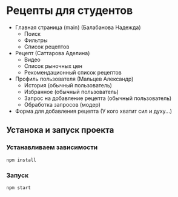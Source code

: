 
# Рецепты для студентов
+ Главная страница (main) (Балабанова Надежда)
  + Поиск
  + Фильтры
  + Список рецептов
+ Рецепт (Саттарова Аделина)
  + Видео
  + Список рыночных цен
  + Рекомендационный список рецептов
+ Профиль пользователя (Мальцев Александр)
  + История (обычный пользователь)
  + Избранное (обычный пользователь)
  + Запрос на добавление рецепта (обычный пользователь)
  + Обработка запросов (модер)
+ Форма для добавления рецепта (У кого хватит сил и духу...)
## Устанока и запуск проекта

### Устанавливаем зависимости
```shel
npm install
```

### Запуск
```shel
npm start
```